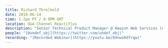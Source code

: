 ```yaml
---
title: Richard Threlkeld
date: 2018-06-14
time: 1-2pm PT / 8-9PM GMT
location: Q&A Channel Reactiflux
description: "Senior Technical Product Manager @ Amazon Web Services (AWS) | Focusing on developer experience in AWS Mobile (JavaScript, React, React Native, Ionic, GraphQL, Offline and Realtime development). Working on [AWS AppSync](https://aws.amazon.com/appsync/), a GraphQL BaaS. | [GraphQL at scale with AWS @ React Amsterdam](https://www.youtube.com/watch?v=P_mGa91wZ4o&feature=youtu.be)"
people: "[@undef_obj](https://twitter.com/undef_obj)"
recording: "[Recorded Webinar](https://youtu.be/69nwsRdTrqw)"
---
```

